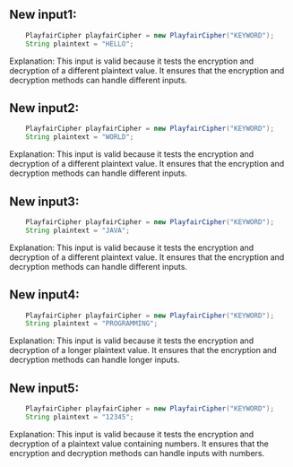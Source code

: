 ## New input1:
```java
    PlayfairCipher playfairCipher = new PlayfairCipher("KEYWORD");
    String plaintext = "HELLO";
```
Explanation: This input is valid because it tests the encryption and decryption of a different plaintext value. It ensures that the encryption and decryption methods can handle different inputs.

## New input2:
```java
    PlayfairCipher playfairCipher = new PlayfairCipher("KEYWORD");
    String plaintext = "WORLD";
```
Explanation: This input is valid because it tests the encryption and decryption of a different plaintext value. It ensures that the encryption and decryption methods can handle different inputs.

## New input3:
```java
    PlayfairCipher playfairCipher = new PlayfairCipher("KEYWORD");
    String plaintext = "JAVA";
```
Explanation: This input is valid because it tests the encryption and decryption of a different plaintext value. It ensures that the encryption and decryption methods can handle different inputs.

## New input4:
```java
    PlayfairCipher playfairCipher = new PlayfairCipher("KEYWORD");
    String plaintext = "PROGRAMMING";
```
Explanation: This input is valid because it tests the encryption and decryption of a longer plaintext value. It ensures that the encryption and decryption methods can handle longer inputs.

## New input5:
```java
    PlayfairCipher playfairCipher = new PlayfairCipher("KEYWORD");
    String plaintext = "12345";
```
Explanation: This input is valid because it tests the encryption and decryption of a plaintext value containing numbers. It ensures that the encryption and decryption methods can handle inputs with numbers.